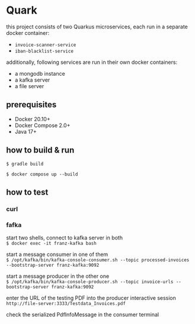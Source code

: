 # Quark
this project consists of two Quarkus microservices, each run in a separate docker container:
- `invoice-scanner-service`
- `iban-blacklist-service`

additionally, following services are run in their own docker containers:
- a mongodb instance
- a kafka server
- a file server

## prerequisites
- Docker 20.10+
- Docker Compose 2.0+
- Java 17+

## how to build & run

```$ gradle build```

```$ docker compose up --build```

## how to test

### curl

### fafka

start two shells, connect to kafka server in both
<br>
```$ docker exec -it franz-kafka bash```

start a message consumer in one of them
<br>
```$ /opt/kafka/bin/kafka-console-consumer.sh --topic processed-invoices --bootstrap-server franz-kafka:9092```

start a message producer in the other one
<br>
```$ /opt/kafka/bin/kafka-console-producer.sh --topic invoice-urls --bootstrap-server franz-kafka:9092```

enter the URL of the testing PDF into the producer interactive session
<br>
```http://file-server:3333/Testdata_Invoices.pdf```

check the serialized PdfInfoMessage in the consumer terminal

